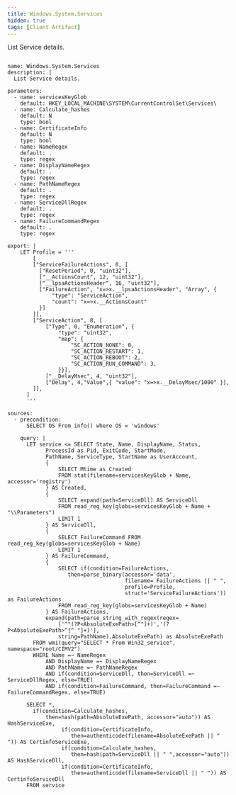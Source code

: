 ```yaml
---
title: Windows.System.Services
hidden: true
tags: [Client Artifact]
---
```


List Service details.


<pre><code class="language-yaml">
name: Windows.System.Services
description: |
  List Service details.

parameters:
  - name: servicesKeyGlob
    default: HKEY_LOCAL_MACHINE\SYSTEM\CurrentControlSet\Services\
  - name: Calculate_hashes
    default: N
    type: bool
  - name: CertificateInfo
    default: N
    type: bool
  - name: NameRegex
    default: .
    type: regex
  - name: DisplayNameRegex
    default: .
    type: regex
  - name: PathNameRegex
    default: .
    type: regex
  - name: ServiceDllRegex
    default: .
    type: regex
  - name: FailureCommandRegex
    default: .
    type: regex

export: |
    LET Profile = &#x27;&#x27;&#x27;
        [
        [&quot;ServiceFailureActions&quot;, 0, [
          [&quot;ResetPeriod&quot;, 0, &quot;uint32&quot;],
          [&quot;__ActionsCount&quot;, 12, &quot;uint32&quot;],
          [&quot;__lpsaActionsHeader&quot;, 16, &quot;uint32&quot;],
          [&quot;FailureAction&quot;, &quot;x=&gt;x.__lpsaActionsHeader&quot;, &quot;Array&quot;, {
              &quot;type&quot;: &quot;ServiceAction&quot;,
              &quot;count&quot;: &quot;x=&gt;x.__ActionsCount&quot;
          }]
        ]],
        [&quot;ServiceAction&quot;, 8, [
            [&quot;Type&quot;, 0, &quot;Enumeration&quot;, {
                &quot;type&quot;: &quot;uint32&quot;,
                &quot;map&quot;: {
                    &quot;SC_ACTION_NONE&quot;: 0,
                    &quot;SC_ACTION_RESTART&quot;: 1,
                    &quot;SC_ACTION_REBOOT&quot;: 2,
                    &quot;SC_ACTION_RUN_COMMAND&quot;: 3,
                }}],
            [&quot;__DelayMsec&quot;, 4, &quot;uint32&quot;],
            [&quot;Delay&quot;, 4,&quot;Value&quot;,{ &quot;value&quot;: &quot;x=&gt;x.__DelayMsec/1000&quot; }],
        ]],
      ]
      &#x27;&#x27;&#x27;

sources:
  - precondition:
      SELECT OS From info() where OS = &#x27;windows&#x27;

    query: |
      LET service &lt;= SELECT State, Name, DisplayName, Status,
            ProcessId as Pid, ExitCode, StartMode,
            PathName, ServiceType, StartName as UserAccount,
            {
                SELECT Mtime as Created
                FROM stat(filename=servicesKeyGlob + Name, accessor=&#x27;registry&#x27;)
            } AS Created,
            {
                SELECT expand(path=ServiceDll) AS ServiceDll
                FROM read_reg_key(globs=servicesKeyGlob + Name + &quot;\\Parameters&quot;)
                LIMIT 1
            } AS ServiceDll,
            {
                SELECT FailureCommand FROM read_reg_key(globs=servicesKeyGlob + Name)
                LIMIT 1
            } AS FailureCommand,
            {
                SELECT if(condition=FailureActions,
                   then=parse_binary(accessor=&#x27;data&#x27;,
                                     filename= FailureActions || &quot; &quot;,
                                     profile=Profile,
                                     struct=&#x27;ServiceFailureActions&#x27;)) as FailureActions
                FROM read_reg_key(globs=servicesKeyGlob + Name)
            } AS FailureActions,
            expand(path=parse_string_with_regex(regex=
                [&#x27;^&quot;(?P&lt;AbsoluteExePath&gt;[^&quot;]+)&#x27;,&#x27;(?P&lt;AbsoluteExePath&gt;^[^ &quot;]+)&#x27;],
                string=PathName).AbsoluteExePath) as AbsoluteExePath
        FROM wmi(query=&quot;SELECT * From Win32_service&quot;, namespace=&quot;root/CIMV2&quot;)
        WHERE Name =~ NameRegex
            AND DisplayName =~ DisplayNameRegex
            AND PathName =~ PathNameRegex
            AND if(condition=ServiceDll, then=ServiceDll =~ ServiceDllRegex, else=TRUE)
            AND if(condition=FailureCommand, then=FailureCommand =~ FailureCommandRegex, else=TRUE)

      SELECT *,
        if(condition=Calculate_hashes,
            then=hash(path=AbsoluteExePath, accessor=&quot;auto&quot;)) AS HashServiceExe,
                 if(condition=CertificateInfo,
                    then=authenticode(filename=AbsoluteExePath || &quot; &quot;)) AS CertinfoServiceExe,
                 if(condition=Calculate_hashes,
                    then=hash(path=ServiceDll || &quot; &quot;,accessor=&quot;auto&quot;)) AS HashServiceDll,
                 if(condition=CertificateInfo,
                    then=authenticode(filename=ServiceDll || &quot; &quot;)) AS CertinfoServiceDll
      FROM service

</code></pre>

